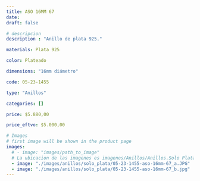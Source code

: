 ```yaml
---
title: ASO 16MM 67
date: 
draft: false

# descripcion
description : "Anillo de plata 925."

materials: Plata 925

color: Plateado

dimensions: "16mm diámetro"

code: 05-23-1455

type: "Anillos"

categories: []

price: $5.880,00

price_eftvo: $5.000,00

# Images
# first image will be shown in the product page
images:
  # - image: "images/path_to_image"
  # La ubicacion de las imagenes es imagenes/Anillos/Anillos.Solo Plata/05-23-1455-aso-16mm-67
  - image: "./images/anillos/solo_plata/05-23-1455-aso-16mm-67_a.JPG"
  - image: "./images/anillos/solo_plata/05-23-1455-aso-16mm-67_b.jpg"
---
```

